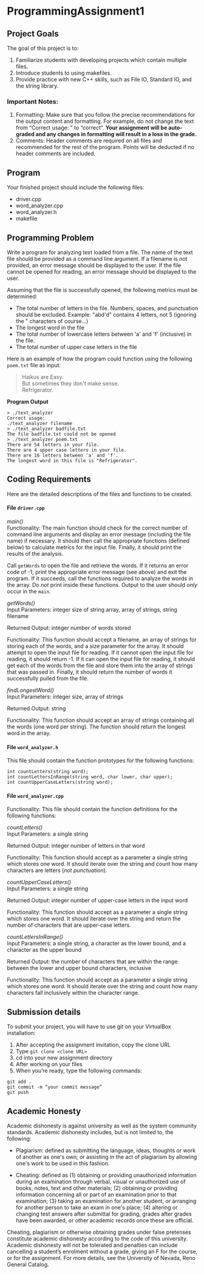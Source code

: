 # ProgrammingAssignment1

## Project Goals
The goal of this project is to:
1.	Familiarize students with developing projects which contain multiple files.
2.	Introduce students to using makefiles.
3.	Provide practice with new C++ skills, such as File IO, Standard IO, and the string library.
### Important Notes:
1.	Formatting: Make sure that you follow the precise recommendations for the output content and formatting. For example, do not change the text from 
“Correct usage: ” to “correct”.
**Your assignment will be auto-graded and any changes in formatting will result in a loss in the grade.**
2.	Comments: Header comments are required on all files and recommended for the rest of the program. Points will be deducted if no header comments are included.
## Program
Your finished project should include the following files:
- driver.cpp
- word_analyzer.cpp
- word_analyzer.h
- makefile
## Programming Problem
Write a program for analyzing text loaded from a file. The name of the text file should be provided as a command line argument. If a filename is not provided, an error message should be displayed to the user. If the file cannot be opened for reading, an error message should be displayed to the user.

Assuming that the file is successfully opened, the following metrics must be determined:

* The total number of letters in the file. Numbers, spaces, and punctuation should be excluded. Example: "abd'd" contains 4 letters, not 5 (ignoring the " characters of course...)
* The longest word in the file
* The total number of lowercase letters between 'a' and 'f' (inclusive) in the file.
* The total number of upper case letters in the file


Here is an example of how the program could function using the following `poem.txt` file as input:

> Haikus are Easy.  
But sometimes they don't make sense.  
Refrigerator.

**Program Output**

```
> ./text_analyzer 
Correct usage:
./text_analyzer filename
> ./text_analyzer badfile.txt
The file badfile.txt could not be opened
> ./text_analyzer poem.txt 
There are 54 letters in your file.
There are 4 upper case letters in your file.
There are 16 letters between 'a' and 'f'.
The longest word in this file is "Refrigerator".
```
## Coding Requirements

Here are the detailed descriptions of the files and functions to be created.

#### File `driver.cpp`
*main()*  
Functionality: The main function should check for the correct number of command line arguments and display an error message (including the file name) if necessary. It should then call the appropriate functions (defined below) to calculate metrics for the input file. Finally, it should print the results of the analysis.

Call `getWords` to open the file and retrieve the words. If it returns an error code of -1, print the appropriate error message (see above) and exit the program. If it succeeds, call the functions required to analyze the words in the array. Do *not* print inside these functions. Output to the user should *only* occur in the `main`.


*getWords()*  
Input Parameters: integer size of string array, array of strings, string filename

Returned Output: integer number of words stored

Functionality: This function should accept a filename, an array of strings for storing each of the words, and a size parameter for the array. It should attempt to open the input file for reading. If it cannot open the input file for reading, it should return -1. If it can open the input file for reading, it should get each of the words from the file and store them into the array of strings that was passed in. Finally, it should return the number of words it successfully pulled from the file.

*findLongestWord()*  
Input Parameters: integer size, array of strings

Returned Output: string

Functionality: This function should accept an array of strings containing all the words (one word per string). The function should return the longest word in the array.


#### File `word_analyzer.h`

This file should contain the function prototypes for the following functions:  
```
int countLetters(string word);  
int countLettersInRange(string word, char lower, char upper);
int countUpperCaseLetters(string word);  
```

#### File `word_analyzer.cpp`
Functionality: This file should contain the function definitions for the following functions:


*countLetters()*  
Input Parameters: a single string

Returned Output: integer number of letters in that word

Functionality: This function should accept as a parameter a single string which stores one word. It should iterate over the string and count how many characters are letters (_not punctuation_). 

*countUpperCaseLetters()*  
Input Parameters: a single string

Returned Output: integer number of upper-case letters in the input word

Functionality: This function should accept as a parameter a single string which stores one word. It should iterate over the string and return the number of characters that are upper-case letters. 

*countLettersInRange()*  
Input Parameters: a single string, a character as the lower bound, and a character as the upper bound

Returned Output: the number of characters that are within the range between the lower and upper bound characters, inclusive

Functionality: This function should accept as a parameter a single string which stores one word. It should iterate over the string and count how many characters  fall inclusively within the character range. 

## Submission details
To submit your project, you will have to use git on your VirtualBox installation:
1.	After accepting the assignment invitation, copy the clone URL
2.	Type ```git clone <clone URL>```
3.	cd into your new assignment directory
4.	After working on your files
5.	When you’re ready, type the following commands: 
```
git add .
git commit -m “your commit message”
git push
```
## Academic Honesty
Academic dishonesty is against university as well as the system community standards. Academic dishonesty includes, but is not limited to, the following:

* Plagiarism: defined as submitting the language, ideas, thoughts or work of another as one's own; or assisting in the act of plagiarism by allowing one's work to be used in this fashion.

* Cheating: defined as (1) obtaining or providing unauthorized information during an examination through verbal, visual or unauthorized use of books, notes, text and other materials; (2) obtaining or providing information concerning all or part of an examination prior to that examination; (3) taking an examination for another student, or arranging for another person to take an exam in one's place; (4) altering or changing test answers after submittal for grading, grades after grades have been awarded, or other academic records once these are official. 

Cheating, plagiarism or otherwise obtaining grades under false pretenses constitute academic dishonesty according to the code of this university. Academic dishonesty will not be tolerated and penalties can include cancelling a student’s enrolment without a grade, giving an F for the course, or for the assignment. For more details, see the University of Nevada, Reno General Catalog.
